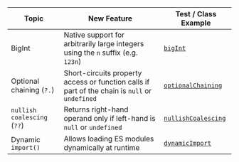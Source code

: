 | Topic                       | New Feature                                                                                    | Test / Class Example                                 |
|-----------------------------|------------------------------------------------------------------------------------------------|------------------------------------------------------|
| BigInt                      | Native support for arbitrarily large integers using the `n` suffix (e.g. `123n`)               | [`bigInt`](features/bigInt.js)                       |
| Optional chaining (`?.`)    | Short-circuits property access or function calls if part of the chain is `null` or `undefined` | [`optionalChaining`](features/optionalChaining.js)   |
| `nullish coalescing` (`??`) | Returns right-hand operand only if left-hand is `null` or `undefined`                          | [`nullishCoalescing`](features/nullishCoalescing.js) |
| Dynamic `import()`          | Allows loading ES modules dynamically at runtime                                               | [`dynamicImport`](features/dynamicImport.js)         |